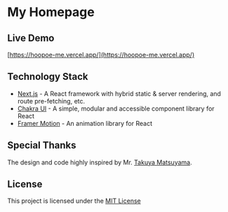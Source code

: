 # My Homepage

## Live Demo
[https://hoopoe-me.vercel.app/](https://hoopoe-me.vercel.app/)

## Technology Stack
* [Next.js](https://nextjs.org/) - A React framework with hybrid static & server rendering, and route pre-fetching, etc.
* [Chakra UI](https://chakra-ui.com/) - A simple, modular and accessible component library for React
* [Framer Motion](https://www.framer.com/motion/) - An animation library for React

## Special Thanks
The design and code highly inspired by Mr. [Takuya Matsuyama](https://github.com/craftzdog).

## License
This project is licensed under the [MIT License](https://github.com/ahmedllshafiey/My-Homepage/blob/main/LICENSE)